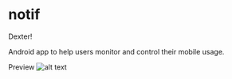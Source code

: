 # notif

Dexter!

Android app to help users monitor and control their mobile usage.


Preview
![alt text](https://github.com/nineteen94/notif/tree/master/screenshots/Screenshot2.jpeg?raw=true)
